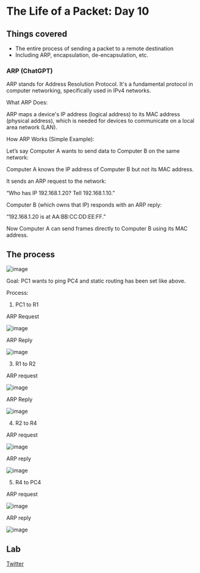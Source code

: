 <!-- This is a template you can use for quick progress days. It removes a lot of the steps we encourage you to share in the longer template 000-DAY-ARTICLE-LONG-TEMPLATE.MD-->

# The Life of a Packet: Day 10

## Things covered

- The entire process of sending a packet to a remote destination
- Including ARP, encapsulation, de-encapsulation, etc.

### ARP (ChatGPT)

ARP stands for Address Resolution Protocol. It's a fundamental protocol in computer networking, specifically used in IPv4 networks.

What ARP Does:

ARP maps a device's IP address (logical address) to its MAC address (physical address), which is needed for devices to communicate on a local area network (LAN).

How ARP Works (Simple Example):

Let’s say Computer A wants to send data to Computer B on the same network:

Computer A knows the IP address of Computer B but not its MAC address.

It sends an ARP request to the network:

“Who has IP 192.168.1.20? Tell 192.168.1.10.”

Computer B (which owns that IP) responds with an ARP reply:

“192.168.1.20 is at AA:BB:CC:DD:EE:FF.”

Now Computer A can send frames directly to Computer B using its MAC address.



## The process

![image](https://github.com/user-attachments/assets/fbe42bdc-6431-4cbf-a059-57a12490ab05)


Goal: PC1 wants to ping PC4 and static routing has been set like above.

Process:
1. PC1 to R1

  ARP Request

  ![image](https://github.com/user-attachments/assets/e8d83224-ca55-4b08-9c3e-a79311d738ff)

     
  ARP Reply

![image](https://github.com/user-attachments/assets/3580b482-af88-49d9-8c35-a8a7c839afc2)
     
3. R1 to R2

ARP request

![image](https://github.com/user-attachments/assets/31433a45-7d06-4e3f-bd3d-19f1768700d9)


ARP Reply

![image](https://github.com/user-attachments/assets/6dfb28a4-b76d-4506-a6c4-ad0d9fae566e)

4. R2 to R4

ARP request

![image](https://github.com/user-attachments/assets/8cbfd293-527d-4a35-8c22-393c0e6d6699)

ARP reply

![image](https://github.com/user-attachments/assets/e941eb29-c228-4086-8c5a-31f6ef1a4dd9)

5. R4 to PC4

ARP request

![image](https://github.com/user-attachments/assets/53c16dd7-7a1b-4204-b149-7ebb00bef52c)

ARP reply

![image](https://github.com/user-attachments/assets/2558f2a0-c304-407a-bed0-4515ea9107c4)


## Lab

[Twitter](https://twitter.com/_notwaving/status/1327785265092579328?s=20)
